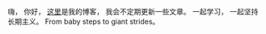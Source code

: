 嗨， 你好， [这里](http://teddyzhang29.github.io)是我的博客， 我会不定期更新一些文章。 一起学习， 一起坚持长期主义。 From baby steps to giant strides。